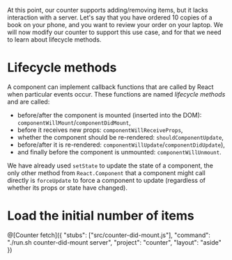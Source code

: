 At this point, our counter supports adding/removing items, but it lacks interaction with a server. Let's say that you have ordered 10 copies of a book on your phone, and you want to review your order on your laptop. We will now modify our counter to support this use case, and for that we need to learn about lifecycle methods.

# Lifecycle methods

A component can implement callback functions that are called by React when particular events occur. These functions are named *lifecycle methods* and are called:

* before/after the component is mounted (inserted into the DOM): `componentWillMount`/`componentDidMount`,
* before it receives new props: `componentWillReceiveProps`,
* whether the component should be re-rendered: `shouldComponentUpdate`,
* before/after it is re-rendered: `componentWillUpdate`/`componentDidUpdate`),
* and finally before the component is unmounted: `componentWillUnmount`.

We have already used `setState` to update the state of a component, the only other method from `React.Component` that a component might call directly is `forceUpdate` to force a component to update (regardless of whether its props or state have changed).

# Load the initial number of items

@[Counter fetch]({
  "stubs": ["src/counter-did-mount.js"],
  "command": "./run.sh counter-did-mount server",
  "project": "counter",
  "layout": "aside"
})
